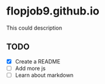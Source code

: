 # flopjob9.github.io
This could description

## TODO

- [x] Create a README
- [ ] Add more js
- [ ] Learn about markdown
